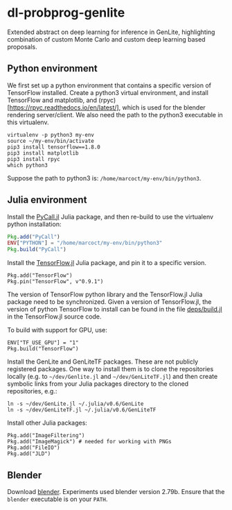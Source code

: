 # dl-probprog-genlite
Extended abstract on deep learning for inference in GenLite, highlighting combination of custom Monte Carlo and custom deep learning based proposals.

## Python environment

We first set up a python environment that contains a specific version of TensorFlow installed.
Create a python3 virtual environment, and install TensorFlow and matplotlib, and (rpyc)[https://rpyc.readthedocs.io/en/latest/], which is used for the blender rendering server/client.
We also need the path to the python3 executable in this virtualenv.
```
virtualenv -p python3 my-env
source ~/my-env/bin/activate
pip3 install tensorflow==1.8.0
pip3 install matplotlib
pip3 install rpyc
which python3
```
Suppose the path to python3 is: `/home/marcoct/my-env/bin/python3`.

## Julia environment

Install the [PyCall.jl](https://github.com/JuliaPy/PyCall.jl) Julia package, and then re-build to use the virtualenv python installation: 
```julia
Pkg.add("PyCall")
ENV["PYTHON"] = "/home/marcoct/my-env/bin/python3"
Pkg.build("PyCall")
```

Install the [TensorFlow.jl](https://github.com/malmaud/TensorFlow.jl) Julia package, and pin it to a specific version.
```
Pkg.add("TensorFlow")
Pkg.pin("TensorFlow", v"0.9.1")
```
The version of TensorFlow python library and the TensorFlow.jl Julia package need to be synchronized.
Given a version of TensorFlow.jl, the version of python TensorFlow to install can be found in the file [deps/build.jl](https://github.com/malmaud/TensorFlow.jl/blob/master/deps/build.jl) in the TensorFlow.jl source code.

To build with support for GPU, use:
```
ENV["TF_USE_GPU"] = "1"
Pkg.build("TensorFlow")
```

Install the GenLite and GenLiteTF packages.
These are not publicly registered packages.
One way to install them is to clone the repositories locally (e.g. to `~/dev/Genlite.jl` and `~/dev/GenLiteTF.jl`) and then create symbolic links from your Julia packages directory to the cloned repositories, e.g.:
```
ln -s ~/dev/GenLite.jl ~/.julia/v0.6/GenLite
ln -s ~/dev/GenLiteTF.jl ~/.julia/v0.6/GenLiteTF
```

Install other Julia packages:
```
Pkg.add("ImageFiltering")
Pkg.add("ImageMagick") # needed for working with PNGs
Pkg.add("FileIO")
Pkg.add("JLD")
```

## Blender

Download [blender](https://www.blender.org/download/).
Experiments used blender version 2.79b.
Ensure that the `blender` executable is on your `PATH`.
